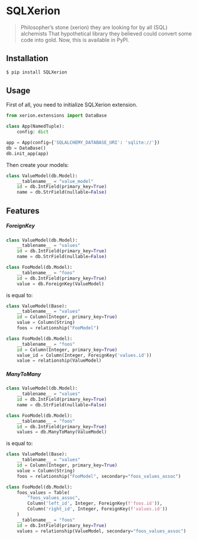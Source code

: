 # SQLXerion

> Philosopher’s stone (xerion) they are looking for by all (SQL) alchemists
That hypothetical library they believed could convert some code into gold.
Now, this is available in PyPI.

## Installation

```bash
$ pip install SQLXerion
```

## Usage

First of all, you need to initialize SQLXerion extension.

```python
from xerion.extensions import DataBase

class App(NamedTuple):
    config: dict

app = App(config={'SQLALCHEMY_DATABASE_URI': 'sqlite://'})
db = DataBase()
db.init_app(app)
```

Then create your models:

```python
class ValueModel(db.Model):
    __tablename__ = "value_model"
    id = db.IntField(primary_key=True)
    name = db.StrField(nullable=False)
```

## Features

##### ForeignKey

```python
class ValueModel(db.Model):
    __tablename__ = "values"
    id = db.IntField(primary_key=True)
    name = db.StrField(nullable=False)

class FooModel(db.Model):
    __tablename__ = "foos"
    id = db.IntField(primary_key=True)
    value = db.ForeignKey(ValueModel)
```

is equal to:

```python
class ValueModel(Base):
    __tablename__ = "values"
    id = Column(Integer, primary_key=True)
    value = Column(String)
    foos = relationship("FooModel")

class FooModel(db.Model):
    __tablename__ = "foos"
    id = Column(Integer, primary_key=True)
    value_id = Column(Integer, ForeignKey('values.id'))
    value = relationship(ValueModel)
```

##### ManyToMany

```python
class ValueModel(db.Model):
    __tablename__ = "values"
    id = db.IntField(primary_key=True)
    name = db.StrField(nullable=False)

class FooModel(db.Model):
    __tablename__ = "foos"
    id = db.IntField(primary_key=True)
    values = db.ManyToMany(ValueModel)
```

is equal to:
```python
class ValueModel(Base):
    __tablename__ = "values"
    id = Column(Integer, primary_key=True)
    value = Column(String)
    foos = relationship("FooModel", secondary="foos_values_assoc")

class FooModel(db.Model):
    foos_values = Table(
        "foos_values_assoc",
        Column('left_id', Integer, ForeignKey(f'foos.id')),
        Column('right_id', Integer, ForeignKey(f'values.id'))
    )
    __tablename__ = "foos"
    id = db.IntField(primary_key=True)
    values = relationship(ValueModel, secondary="foos_values_assoc")
```

